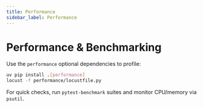 ```yaml
---
title: Performance
sidebar_label: Performance
---
```


# Performance & Benchmarking

Use the `performance` optional dependencies to profile:
```bash
uv pip install .[performance]
locust -f performance/locustfile.py
```

For quick checks, run `pytest-benchmark` suites and monitor CPU/memory via `psutil`.
